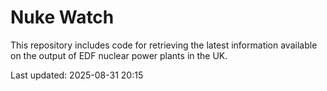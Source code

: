 # Nuke Watch

This repository includes code for retrieving the latest information available on the output of EDF nuclear power plants in the UK.

Last updated: 2025-08-31 20:15